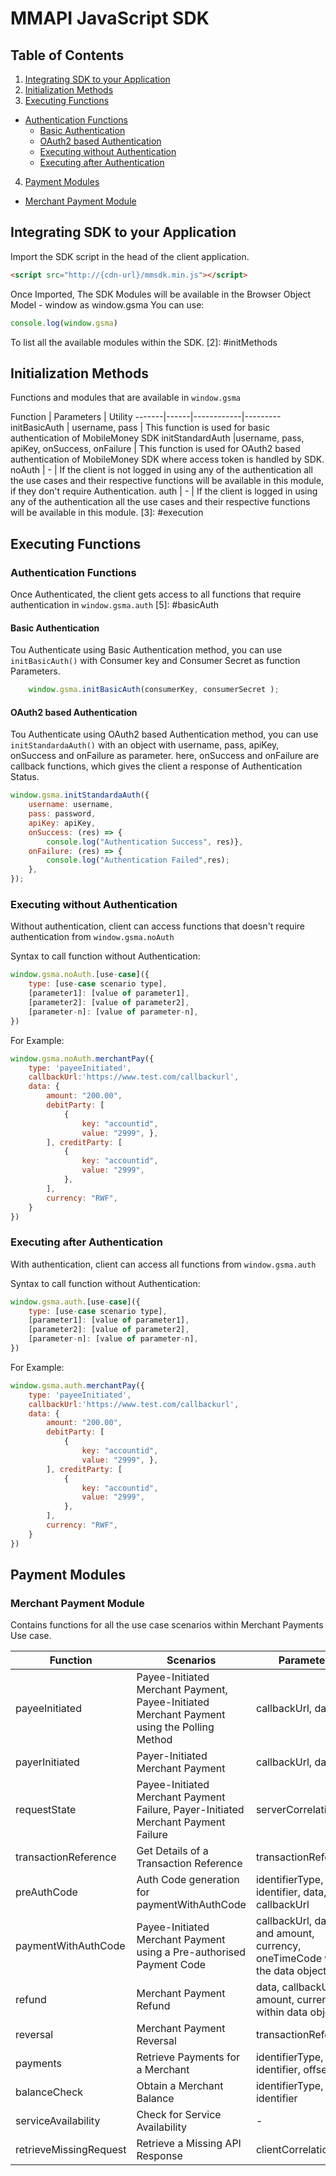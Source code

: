 # MMAPI JavaScript SDK
## Table of Contents
1. [Integrating SDK to your Application](#integration)
2. [Initialization Methods](#initMethods)
3. [Executing Functions](#execution)
* [Authentication Functions](#authMethods)
	* [Basic Authentication](#basicAuth)
	* [OAuth2 based Authentication](#oauth2)
	* [Executing without Authentication](#noAuth)
	* [Executing after Authentication](#auth)
4. [Payment Modules](#modules)
* [Merchant Payment Module](#merchantPayment)

[1]: #integration
## Integrating SDK to your Application
Import the SDK script in the head of the client application.
```html
<script src="http://{cdn-url}/mmsdk.min.js"></script>
```
Once Imported, The SDK Modules will be available in the Browser Object Model - window as window.gsma
You can use:
```javascript
console.log(window.gsma)
``` 
To list all the available modules within the SDK.
[2]: #initMethods
## Initialization Methods
Functions and modules that are available in `window.gsma`

Function |  Parameters | Utility 
-------|------|------------|---------
initBasicAuth |  username, pass | This function is used for basic authentication of MobileMoney SDK
initStandardAuth |username, pass, apiKey, onSuccess, onFailure | This function is used for OAuth2 based authentication of MobileMoney SDK where access token is handled by SDK. 
noAuth |  - | If the client is not logged in using any of the authentication all the use cases and their respective functions will be available in this module, if they don't require Authentication.
auth | - | If the client is logged in using any of the authentication all the use cases and their respective functions will be available in this module.
[3]: #execution
## Executing Functions

[4]: #authMethods
### Authentication Functions
Once Authenticated, the client gets access to all functions that require authentication in `window.gsma.auth`
[5]: #basicAuth
#### Basic Authentication
Tou Authenticate using Basic Authentication method, you can use `initBasicAuth()` with Consumer key and Consumer Secret as function Parameters.
```javascript
    window.gsma.initBasicAuth(consumerKey, consumerSecret );
```
[6]:#oauth2
#### OAuth2 based Authentication
Tou Authenticate using OAuth2 based Authentication method, you can use `initStandardaAuth()` with an object with username, pass, apiKey, onSuccess and onFailure as parameter. here, onSuccess and onFailure are callback functions, which gives the client a response of Authentication Status.
```javascript
window.gsma.initStandardaAuth({ 
	username: username, 
	pass: password,
	apiKey: apiKey,
	onSuccess: (res) => {
		console.log("Authentication Success", res)}, 
	onFailure: (res) => {
		console.log("Authentication Failed",res);
	}, 
});
```


[7]: #noAuth
### Executing without Authentication
Without authentication, client can access functions that doesn't require authentication from `window.gsma.noAuth`

Syntax to call function without Authentication:
```javascript
window.gsma.noAuth.[use-case]({
	type: [use-case scenario type],
	[parameter1]: [value of parameter1],
	[parameter2]: [value of parameter2],
	[parameter-n]: [value of parameter-n],
})
```
For Example:
```javascript
window.gsma.noAuth.merchantPay({ 
	type: 'payeeInitiated', 
	callbackUrl:'https://www.test.com/callbackurl',
	data: { 
		amount: "200.00", 
		debitParty: [ 
			{ 
				key: "accountid", 
				value: "2999", },
		], creditParty: [
			{ 
				key: "accountid",
				value: "2999",
			}, 
		], 
		currency: "RWF", 
	} 
})
```
[8]: #auth
### Executing after Authentication
With authentication, client can access all functions from `window.gsma.auth`

Syntax to call function without Authentication:
```javascript
window.gsma.auth.[use-case]({
	type: [use-case scenario type],
	[parameter1]: [value of parameter1],
	[parameter2]: [value of parameter2],
	[parameter-n]: [value of parameter-n],
})
```
For Example:
```javascript
window.gsma.auth.merchantPay({ 
	type: 'payeeInitiated', 
	callbackUrl:'https://www.test.com/callbackurl',
	data: { 
		amount: "200.00", 
		debitParty: [ 
			{ 
				key: "accountid", 
				value: "2999", },
		], creditParty: [
			{ 
				key: "accountid",
				value: "2999",
			}, 
		], 
		currency: "RWF", 
	} 
})
```
[9]: #modules
## Payment Modules
[10]:#merchantPayment
### Merchant Payment Module
Contains functions for all the use case scenarios within Merchant Payments Use case.

Function | Scenarios | Parameters
--------------|-----------|------------
payeeInitiated | Payee-Initiated Merchant Payment, Payee-Initiated Merchant Payment using the Polling Method | callbackUrl, data
payerInitiated | Payer-Initiated Merchant Payment | callbackUrl, data
requestState  | Payee-Initiated Merchant Payment Failure, Payer-Initiated Merchant Payment Failure | serverCorrelationId
transactionReference | Get Details of a Transaction Reference | transactionReference
preAuthCode | Auth Code generation for paymentWithAuthCode | identifierType, identifier, data, callbackUrl
paymentWithAuthCode | Payee-Initiated Merchant Payment using a Pre-authorised Payment Code | callbackUrl, data, and amount, currency, oneTimeCode within the data object
refund | Merchant Payment Refund | data, callbackUrl and amount, currency within data object
reversal | Merchant Payment Reversal | transactionReference
payments | Retrieve Payments for a Merchant | identifierType, identifier, offset, limit
balanceCheck | Obtain a Merchant Balance | identifierType, identifier
serviceAvailability | Check for Service Availability | -
retrieveMissingRequest | Retrieve a Missing API Response | clientCorrelationId
